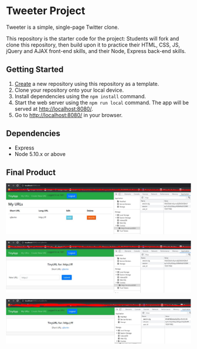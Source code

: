 # Tweeter Project

Tweeter is a simple, single-page Twitter clone.

This repository is the starter code for the project: Students will fork and clone this repository, then build upon it to practice their HTML, CSS, JS, jQuery and AJAX front-end skills, and their Node, Express back-end skills.

## Getting Started

1. [Create](https://docs.github.com/en/repositories/creating-and-managing-repositories/creating-a-repository-from-a-template) a new repository using this repository as a template.
2. Clone your repository onto your local device.
3. Install dependencies using the `npm install` command.
3. Start the web server using the `npm run local` command. The app will be served at <http://localhost:8080/>.
4. Go to <http://localhost:8080/> in your browser.

## Dependencies

- Express
- Node 5.10.x or above

## Final Product

!["screenshot "](https://github.com/DmitriYatsenko/tinyapp/blob/master/docs/urls.JPG)

!["screenshot "](https://github.com/DmitriYatsenko/tinyapp/blob/master/docs/urls-own-shortURL.JPG)

!["screenshot "](https://github.com/DmitriYatsenko/tinyapp/blob/master/docs/urls-someone-elses-shortURL.JPG)
